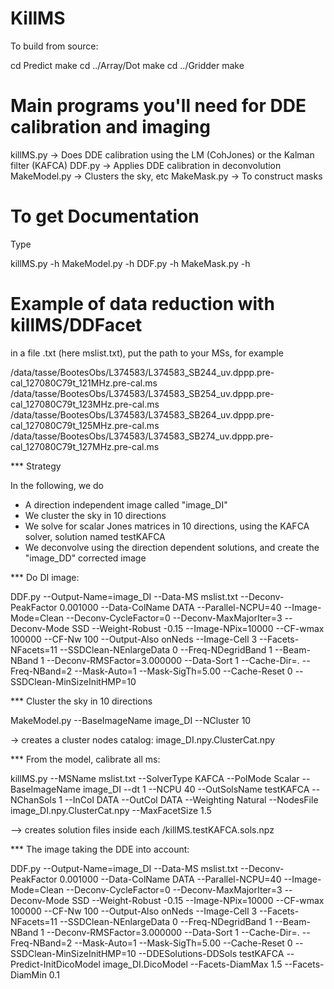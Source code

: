 


# KillMS

To build from source:

cd Predict
make
cd ../Array/Dot
make
cd ../Gridder
make

# Main programs you'll need for DDE calibration and imaging

killMS.py -> Does DDE calibration using the LM (CohJones) or the Kalman filter (KAFCA)
DDF.py -> Applies DDE calibration in deconvolution
MakeModel.py -> Clusters the sky, etc
MakeMask.py -> To construct masks

# To get Documentation

Type

killMS.py -h
MakeModel.py -h
DDF.py -h
MakeMask.py -h




# Example of data reduction with killMS/DDFacet

in a file .txt (here mslist.txt), put the path to your MSs, for example

/data/tasse/BootesObs/L374583/L374583_SB244_uv.dppp.pre-cal_127080C79t_121MHz.pre-cal.ms
/data/tasse/BootesObs/L374583/L374583_SB254_uv.dppp.pre-cal_127080C79t_123MHz.pre-cal.ms
/data/tasse/BootesObs/L374583/L374583_SB264_uv.dppp.pre-cal_127080C79t_125MHz.pre-cal.ms
/data/tasse/BootesObs/L374583/L374583_SB274_uv.dppp.pre-cal_127080C79t_127MHz.pre-cal.ms

*** Strategy

In the following, we do
- A direction independent image called "image_DI"
- We cluster the sky in 10 directions
- We solve for scalar Jones matrices in 10 directions, using the KAFCA solver, solution named testKAFCA
- We deconvolve using the direction dependent solutions, and create the "image_DD" corrected image

*** Do DI image:

DDF.py --Output-Name=image_DI --Data-MS mslist.txt --Deconv-PeakFactor 0.001000 --Data-ColName DATA --Parallel-NCPU=40 --Image-Mode=Clean --Deconv-CycleFactor=0 --Deconv-MaxMajorIter=3 --Deconv-Mode SSD --Weight-Robust -0.15 --Image-NPix=10000 --CF-wmax 100000 --CF-Nw 100 --Output-Also onNeds --Image-Cell 3 --Facets-NFacets=11 --SSDClean-NEnlargeData 0 --Freq-NDegridBand 1 --Beam-NBand 1 --Deconv-RMSFactor=3.000000 --Data-Sort 1 --Cache-Dir=. --Freq-NBand=2 --Mask-Auto=1 --Mask-SigTh=5.00 --Cache-Reset 0 --SSDClean-MinSizeInitHMP=10

*** Cluster the sky in 10 directions

MakeModel.py --BaseImageName image_DI --NCluster 10

-> creates a cluster nodes catalog: image_DI.npy.ClusterCat.npy 

*** From the model, calibrate all ms:

killMS.py --MSName mslist.txt --SolverType KAFCA --PolMode Scalar --BaseImageName image_DI --dt 1 --NCPU 40 --OutSolsName testKAFCA --NChanSols 1 --InCol DATA --OutCol DATA --Weighting Natural --NodesFile image_DI.npy.ClusterCat.npy --MaxFacetSize 1.5

--> creates solution files inside each <MS>/killMS.testKAFCA.sols.npz

*** The image taking the DDE into account:

DDF.py --Output-Name=image_DI --Data-MS mslist.txt --Deconv-PeakFactor 0.001000 --Data-ColName DATA --Parallel-NCPU=40 --Image-Mode=Clean --Deconv-CycleFactor=0 --Deconv-MaxMajorIter=3 --Deconv-Mode SSD --Weight-Robust -0.15 --Image-NPix=10000 --CF-wmax 100000 --CF-Nw 100 --Output-Also onNeds --Image-Cell 3 --Facets-NFacets=11 --SSDClean-NEnlargeData 0 --Freq-NDegridBand 1 --Beam-NBand 1 --Deconv-RMSFactor=3.000000 --Data-Sort 1 --Cache-Dir=. --Freq-NBand=2 --Mask-Auto=1 --Mask-SigTh=5.00 --Cache-Reset 0 --SSDClean-MinSizeInitHMP=10 --DDESolutions-DDSols testKAFCA --Predict-InitDicoModel image_DI.DicoModel --Facets-DiamMax 1.5 --Facets-DiamMin 0.1
